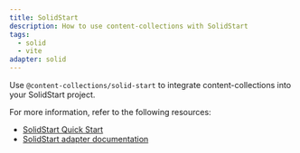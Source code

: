 ```yaml
---
title: SolidStart
description: How to use content-collections with SolidStart
tags:
  - solid
  - vite
adapter: solid
---
```


Use `@content-collections/solid-start` to integrate content-collections into your SolidStart project.

For more information, refer to the following resources:

* [SolidStart Quick Start](https://www.content-collections.dev/docs/quickstart/solid-start)
* [SolidStart adapter documentation](https://www.content-collections.dev/docs/adapter/solid-start/)
